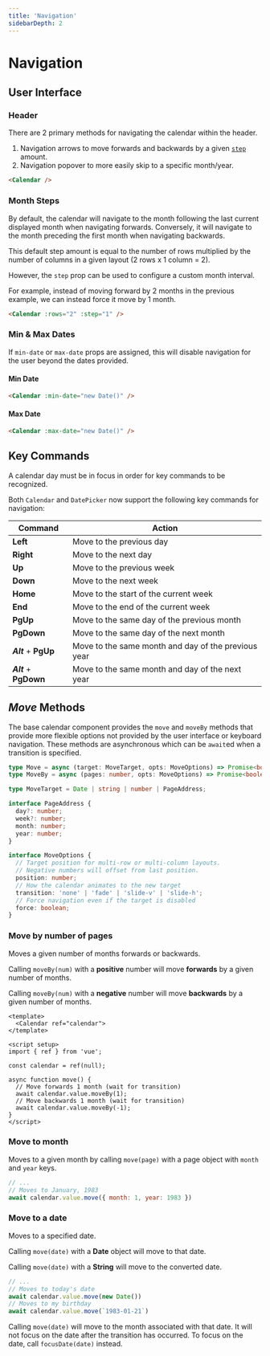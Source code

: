 ```yaml
---
title: 'Navigation'
sidebarDepth: 2
---
```


# Navigation

## User Interface

### Header

There are 2 primary methods for navigating the calendar within the header.

1. Navigation arrows to move forwards and backwards by a given [`step`](#month-steps) amount.
2. Navigation popover to more easily skip to a specific month/year.

<Example centered>
  <Calendar />
</Example>

```html
<Calendar />
```

### Month Steps

By default, the calendar will navigate to the month following the last current displayed month when navigating forwards. Conversely, it will navigate to the month preceding the first month when navigating backwards.

This default step amount is equal to the number of rows multiplied by the number of columns in a given layout (2 rows x 1 column = 2).

<Example centered>
  <Calendar :rows="2" />
</Example>

However, the `step` prop can be used to configure a custom month interval.

For example, instead of moving forward by 2 months in the previous example, we can instead force it move by 1 month.

<Example centered>
  <Calendar :rows="2" :step="1" />
</Example>

```html
<Calendar :rows="2" :step="1" />
```

### Min & Max Dates

If `min-date` or `max-date` props are assigned, this will disable navigation for the user beyond the dates provided.

#### Min Date

<Example centered>
  <Calendar :min-date="new Date()" />
</Example>

```html
<Calendar :min-date="new Date()" />
```

#### Max Date

<Example centered>
  <Calendar :max-date="new Date()" />
</Example>

```html
<Calendar :max-date="new Date()" />
```

## Key Commands

<BaseAlert warning>
  A calendar day must be in focus in order for key commands to be recognized.
</BaseAlert>

Both `Calendar` and `DatePicker` now support the following key commands for navigation:

| Command | Action |
| --- | --- |
| **Left** | Move to the previous day |
| **Right** | Move to the next day |
| **Up** | Move to the previous week |
| **Down** | Move to the next week |
| **Home** | Move to the start of the current week |
| **End** | Move to the end of the current week |
| **PgUp** | Move to the same day of the previous month |
| **PgDown** | Move to the same day of the next month |
| ***Alt*** + **PgUp** | Move to the same month and day of the previous year |
| ***Alt*** + **PgDown** | Move to the same month and day of the next year |

## *Move* Methods

The base calendar component provides the `move` and `moveBy` methods that provide more flexible options not provided by the user interface or keyboard navigation. These methods are asynchronous which can be `await`ed when a transition is specified.

```ts
type Move = async (target: MoveTarget, opts: MoveOptions) => Promise<boolean>;
type MoveBy = async (pages: number, opts: MoveOptions) => Promise<boolean>;

type MoveTarget = Date | string | number | PageAddress;

interface PageAddress {
  day?: number;
  week?: number;
  month: number;
  year: number;
}

interface MoveOptions {
  // Target position for multi-row or multi-column layouts.
  // Negative numbers will offset from last position.
  position: number;
  // How the calendar animates to the new target
  transition: 'none' | 'fade' | 'slide-v' | 'slide-h';
  // Force navigation even if the target is disabled
  force: boolean;
}
```

### Move by number of pages

Moves a given number of months forwards or backwards.

Calling `moveBy(num)` with a **positive** number will move **forwards** by a given number of months.

Calling `moveBy(num)` with a **negative** number will move **backwards** by a given number of months.

<Example centered>
  <NavigationMoveMonths />
</Example>

```vue
<template>
  <Calendar ref="calendar">
</template>

<script setup>
import { ref } from 'vue';

const calendar = ref(null);

async function move() {
  // Move forwards 1 month (wait for transition)
  await calendar.value.moveBy(1);
  // Move backwards 1 month (wait for transition)
  await calendar.value.moveBy(-1);
}
</script>
```

### Move to month

Moves to a given month by calling `move(page)` with a page object with `month` and `year` keys.

```js
// ...
// Moves to January, 1983
await calendar.value.move({ month: 1, year: 1983 })
```

### Move to a date

Moves to a specified date.

Calling `move(date)` with a **Date** object will move to that date.

Calling `move(date)` with a **String** will move to the converted date.

```js
// ...
// Moves to today's date
await calendar.value.move(new Date())
// Moves to my birthday
await calendar.value.move(`1983-01-21`)
```

<BaseAlert warning>

  Calling `move(date)` will move to the month associated with that date. It will not focus on the date after the transition has occurred. To focus on the date, call `focusDate(date)` instead.
</BaseAlert>

<Example>
  <NavigationMove />
</Example>